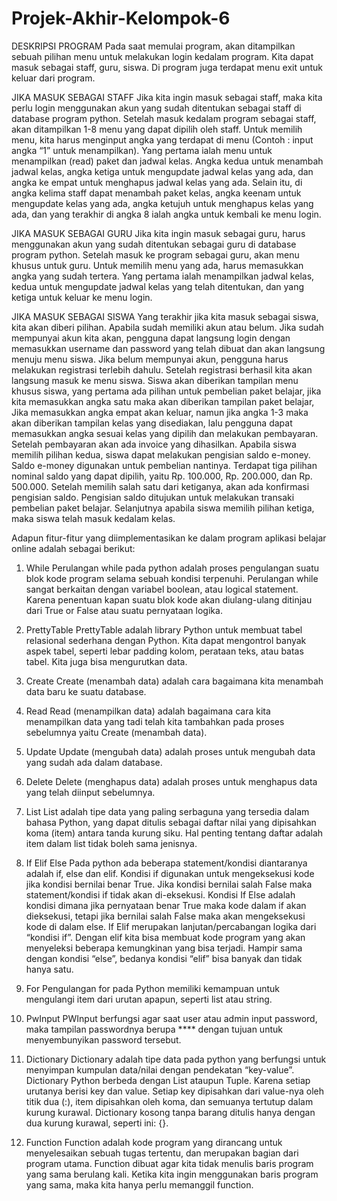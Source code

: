 # Projek-Akhir-Kelompok-6

DESKRIPSI PROGRAM
	Pada saat memulai program, akan ditampilkan sebuah pilihan menu untuk melakukan login kedalam program. Kita dapat masuk sebagai staff, guru, siswa. Di program juga terdapat menu exit untuk keluar dari program.
 
JIKA MASUK SEBAGAI STAFF
	Jika kita ingin masuk sebagai staff, maka kita perlu login menggunakan akun yang sudah ditentukan sebagai staff di database program python. Setelah masuk kedalam program sebagai staff, akan ditampilkan 1-8 menu yang dapat dipilih oleh staff. Untuk memilih menu, kita harus menginput angka yang terdapat di menu (Contoh : input angka “1” untuk menampilkan). Yang pertama ialah menu untuk menampilkan (read) paket dan jadwal kelas. Angka kedua untuk menambah jadwal kelas, angka ketiga untuk mengupdate jadwal kelas yang ada, dan angka ke empat untuk menghapus jadwal kelas yang ada.
	Selain itu, di angka kelima staff  dapat menambah paket kelas, angka keenam untuk mengupdate kelas yang ada, angka ketujuh untuk menghapus kelas yang ada, dan yang terakhir di angka 8 ialah angka untuk kembali ke menu login.
 
JIKA MASUK SEBAGAI GURU
	Jika kita ingin masuk sebagai guru, harus menggunakan akun yang sudah ditentukan sebagai guru di database program python. Setelah masuk ke program sebagai guru, akan menu khusus untuk guru. Untuk memilih menu yang ada, harus memasukkan angka yang sudah tertera. Yang pertama ialah menampilkan jadwal kelas, kedua untuk mengupdate jadwal kelas yang telah ditentukan, dan yang ketiga untuk keluar ke menu login.
 
JIKA MASUK SEBAGAI SISWA
	Yang terakhir jika kita masuk sebagai siswa, kita akan diberi pilihan. Apabila sudah memiliki akun atau belum. Jika sudah mempunyai akun kita akan, pengguna dapat langsung login dengan memasukkan username dan password yang telah dibuat dan akan langsung menuju menu siswa. Jika belum mempunyai akun, pengguna harus melakukan registrasi terlebih dahulu. Setelah registrasi berhasil kita akan langsung masuk ke menu siswa.
	Siswa akan diberikan tampilan menu khusus siswa, yang pertama ada pilihan untuk pembelian paket belajar, jika kita memasukkan angka satu maka akan diberikan tampilan paket belajar, Jika memasukkan angka empat akan keluar, namun jika angka 1-3 maka akan diberikan tampilan kelas yang disediakan, lalu pengguna dapat memasukkan angka sesuai kelas yang dipilih dan melakukan pembayaran. Setelah pembayaran akan ada invoice yang dihasilkan.
	Apabila siswa memilih pilihan kedua, siswa dapat melakukan pengisian saldo e-money. Saldo e-money digunakan untuk pembelian nantinya. Terdapat tiga pilihan nominal saldo yang dapat dipilih, yaitu Rp. 100.000, Rp. 200.000, dan Rp. 500.000. Setelah memilih salah satu dari ketiganya, akan ada konfirmasi pengisian saldo. Pengisian saldo ditujukan untuk melakukan transaki pembelian paket belajar.
	Selanjutnya apabila siswa memilih pilihan ketiga, maka siswa telah masuk kedalam kelas.
 
Adapun fitur-fitur yang diimplementasikan ke dalam program aplikasi belajar online adalah sebagai berikut:
1. While
Perulangan while pada python adalah proses pengulangan suatu blok kode program selama sebuah kondisi terpenuhi. Perulangan while sangat berkaitan dengan variabel boolean, atau logical statement. Karena penentuan kapan suatu blok kode akan diulang-ulang ditinjau dari True or False atau suatu pernyataan logika. 

2. PrettyTable
PrettyTable adalah library Python untuk membuat tabel relasional sederhana dengan Python. Kita dapat mengontrol banyak aspek tabel, seperti lebar padding kolom, perataan teks, atau batas tabel. Kita juga bisa mengurutkan data. 

3. Create
Create (menambah data) adalah cara bagaimana kita menambah data baru ke suatu database.

4. Read
Read (menampilkan data) adalah bagaimana cara kita menampilkan data yang tadi telah kita tambahkan pada proses sebelumnya yaitu Create (menambah data). 

5. Update
Update (mengubah data) adalah proses untuk mengubah data yang sudah ada dalam database. 

6. Delete
Delete (menghapus data) adalah proses untuk menghapus data yang telah diinput sebelumnya. 

7. List
List adalah tipe data yang paling serbaguna yang tersedia dalam bahasa Python, yang dapat ditulis sebagai daftar nilai yang dipisahkan koma (item) antara tanda kurung siku. Hal penting tentang daftar adalah item dalam list tidak boleh sama jenisnya. 

8. If Elif Else
Pada python ada beberapa statement/kondisi diantaranya adalah if, else dan elif. Kondisi if digunakan untuk mengeksekusi kode jika kondisi bernilai benar True. Jika kondisi bernilai salah False maka statement/kondisi if tidak akan di-eksekusi.
Kondisi If Else adalah kondisi dimana jika pernyataan benar True maka kode dalam if akan dieksekusi, tetapi jika bernilai salah False maka akan mengeksekusi kode di dalam else. 
If Elif merupakan lanjutan/percabangan logika dari “kondisi if”. Dengan elif kita bisa membuat kode program yang akan menyeleksi beberapa kemungkinan yang bisa terjadi. Hampir sama dengan kondisi “else”, bedanya kondisi “elif” bisa banyak dan tidak hanya satu. 

9. For
Pengulangan for pada Python memiliki kemampuan untuk mengulangi item dari urutan apapun, seperti list atau string. 

10. PwInput
PWInput berfungsi agar saat user atau admin input password, maka tampilan passwordnya berupa **** dengan tujuan untuk menyembunyikan password tersebut.

11. Dictionary
Dictionary adalah tipe data pada python yang berfungsi untuk menyimpan kumpulan data/nilai dengan pendekatan “key-value”. Dictionary Python berbeda dengan List ataupun Tuple. Karena setiap urutanya berisi key dan value. Setiap key dipisahkan dari value-nya oleh titik dua (:), item dipisahkan oleh koma, dan semuanya tertutup dalam kurung kurawal. Dictionary kosong tanpa barang ditulis hanya dengan dua kurung kurawal, seperti ini: {}.

12. Function
Function adalah kode program yang dirancang untuk menyelesaikan sebuah tugas tertentu, dan merupakan bagian dari program utama. Function dibuat agar kita tidak menulis baris program yang sama berulang kali. Ketika kita ingin menggunakan baris program yang sama, maka kita hanya perlu memanggil function.
